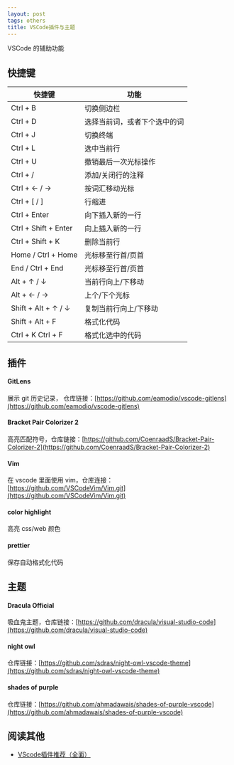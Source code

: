 ```yaml
---
layout: post
tags: others
title: VSCode插件与主题
---
```

VSCode 的辅助功能

## 快捷键

| 快捷键 | 功能 |
| --- | --- |
| Ctrl + B | 切换侧边栏 |
| Ctrl + D | 选择当前词，或者下个选中的词 |
| Ctrl + J | 切换终端 |
| Ctrl + L | 选中当前行 |
| Ctrl + U | 撤销最后一次光标操作 |
| Ctrl + / | 添加/关闭行的注释 |
| Ctrl + ← / → | 按词汇移动光标 |
| Ctrl + [ / ] | 行缩进 |
| Ctrl + Enter | 向下插入新的一行 |
| Ctrl + Shift + Enter | 向上插入新的一行 |
| Ctrl + Shift + K | 删除当前行 |
| Home / Ctrl + Home | 光标移至行首/页首 |
| End / Ctrl + End | 光标移至行首/页首 |
| Alt + ↑ / ↓ | 当前行向上/下移动 |
| Alt + ← / → | 上个/下个光标 |
| Shift + Alt + ↑ / ↓ | 复制当前行向上/下移动 |
| Shift + Alt + F | 格式化代码 |
| Ctrl + K Ctrl + F | 格式化选中的代码 |

## 插件

#### GitLens
展示 git 历史记录， 仓库链接：[https://github.com/eamodio/vscode-gitlens](https://github.com/eamodio/vscode-gitlens)

#### Bracket Pair Colorizer 2
高亮匹配符号，仓库链接：[https://github.com/CoenraadS/Bracket-Pair-Colorizer-2](https://github.com/CoenraadS/Bracket-Pair-Colorizer-2)

#### Vim
在 vscode 里面使用 vim，仓库连接：[https://github.com/VSCodeVim/Vim.git](https://github.com/VSCodeVim/Vim.git)

#### color highlight
高亮 css/web 颜色

#### prettier
保存自动格式化代码

## 主题

#### Dracula Official
吸血鬼主题，仓库链接：[https://github.com/dracula/visual-studio-code](https://github.com/dracula/visual-studio-code)

#### night owl
仓库链接：[https://github.com/sdras/night-owl-vscode-theme](https://github.com/sdras/night-owl-vscode-theme)

#### shades of purple
仓库链接：[https://github.com/ahmadawais/shades-of-purple-vscode](https://github.com/ahmadawais/shades-of-purple-vscode)

## 阅读其他
- [VScode插件推荐（全面）](https://www.jianshu.com/p/3eebde5748a6)
